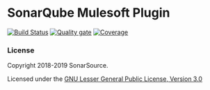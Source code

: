 # SonarQube Mulesoft Plugin

[![Build Status](https://travis-ci.org/SonarSource/sonar-jacoco.svg?branch=master)](https://travis-ci.org/SonarSource/sonar-jacoco)
[![Quality gate](https://next.sonarqube.com/sonarqube/api/project_badges/measure?project=org.sonarsource.jacoco%3Asonar-jacoco&metric=alert_status)](https://next.sonarqube.com/sonarqube/dashboard?id=org.sonarsource.jacoco%3Asonar-jacoco)
[![Coverage](https://next.sonarqube.com/sonarqube/api/project_badges/measure?project=org.sonarsource.jacoco%3Asonar-jacoco&metric=coverage)](https://next.sonarqube.com/sonarqube/component_measures?id=org.sonarsource.jacoco%3Asonar-jacoco&metric=coverage) 

### License

Copyright 2018-2019 SonarSource.

Licensed under the [GNU Lesser General Public License, Version 3.0](http://www.gnu.org/licenses/lgpl.txt)

